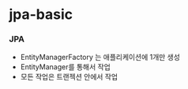 # jpa-basic

### JPA
- EntityManagerFactory 는 애플리케이션에 1개만 생성
- EntityManager를 통해서 작업
- 모든 작업은 트랜젝션 안에서 작업